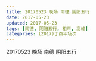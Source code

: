```yaml
---
title: 20170523 晚场 南德 阴阳五行
date: 2017-05-23
updated: 2017-05-23
tags: [南德, 阴阳五行, 相声, 高峰] 
categories: (2017)丁酉年场次 
---
```

20170523 晚场 南德 阴阳五行